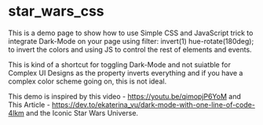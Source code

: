 # star_wars_css

 This is a demo page to show how to use Simple CSS and JavaScript trick to integrate Dark-Mode on your page using filter: invert(1) hue-rotate(180deg); to invert the colors and using JS to control the rest of elements and events.

This is kind of a shortcut for toggling Dark-Mode and not suiatble for Complex UI Designs as the property inverts everything and if you have a complex color scheme going on, this is not ideal. 

This demo is inspired by this video - https://youtu.be/qimopjP6YoM and This Article - https://dev.to/ekaterina_vu/dark-mode-with-one-line-of-code-4lkm and the Iconic Star Wars Universe.
